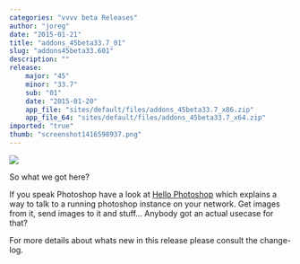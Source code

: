 ```yaml
---
categories: "vvvv beta Releases"
author: "joreg"
date: "2015-01-21"
title: "addons_45beta33.7_01"
slug: "addons45beta33.601"
description: ""
release: 
    major: "45"
    minor: "33.7"
    sub: "01"
    date: "2015-01-20"
    app_file: "sites/default/files/addons_45beta33.7_x86.zip"
    app_file_64: "sites/default/files/addons_45beta33.7_x64.zip"
imported: "true"
thumb: "screenshot1416598937.png"
---
```



![](screenshot1416598937.png) 

So what we got here? 

If you speak Photoshop have a look at [Hello Photoshop](/blog/2014/hello-photoshop-0) which explains a way to talk to a running photoshop instance on your network. Get images from it, send images to it and stuff... Anybody got an actual usecase for that?

For more details about whats new in this release please consult the change-log. 